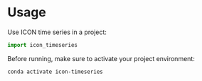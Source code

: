 # Usage

Use ICON time series in a project:

```python
import icon_timeseries
```

Before running, make sure to activate your project environment:

```bash
conda activate icon-timeseries
```
